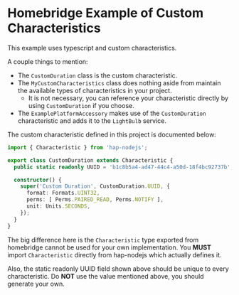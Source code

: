 # Homebridge Example of Custom Characteristics
This example uses typescript and custom characteristics.

A couple things to mention:
- The ```CustomDuration``` class is the custom characteristic.
- The ```MyCustomCharacteristics``` class does nothing aside from maintain the available types of characteristics in your project.
  - It is not necessary, you can reference your characteristic directly by using ```CustomDuration``` if you choose.
- The ```ExamplePlatformAccessory``` makes use of the ```CustomDuration``` characteristic and adds it to the ```LightBulb``` service.

The custom characteristic defined in this project is documented below:
```typescript
import { Characteristic } from 'hap-nodejs';

export class CustomDuration extends Characteristic {
  public static readonly UUID = 'b1c8b5a4-ad47-44c4-a50d-18f4bc92737b';

  constructor() {
    super('Custom Duration', CustomDuration.UUID, {
      format: Formats.UINT32,
      perms: [ Perms.PAIRED_READ, Perms.NOTIFY ],
      unit: Units.SECONDS,
    });
  }
}
```
The big difference here is the ```Characteristic``` type exported from homebridge cannot be used for your own implementation. You **MUST** import ```Characteristic``` directly from hap-nodejs which actually defines it.

Also, the static readonly UUID field shown above should be unique to every characteristic. Do **NOT** use the value mentioned above, you should generate your own.
